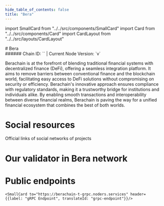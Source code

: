 ```yaml
---
hide_table_of_contents: false
title: "Bera"
---
```


import SmallCard from "../../src/components/SmallCard"
import Card from "../../src/components/Card"
import CardLayout from "../../src/layouts/CardLayout"

<div class="h1-with-icon icon-bera">
# Bera
</div>
###### Chain ID: `` | Current Node Version: `v`


Berachain is at the forefront of blending traditional financial systems with decentralized finance (DeFi), offering a seamless integration platform. It aims to remove barriers between conventional finance and the blockchain world, facilitating easy access to DeFi solutions without compromising on security or efficiency. Berachain's innovative approach ensures compliance with regulatory standards, making it a trustworthy bridge for institutions and individuals alike. By enabling smooth transactions and interoperability between diverse financial realms, Berachain is paving the way for a unified financial ecosystem that combines the best of both worlds.

# Social resources
Official links of social networks of projects

<CardLayout autoFitEnabled={false}>
    <SmallCard to="https://www.berachain.com/" header={{label: "Website", translateId: "social-telegram"}} iconPath="img/website-icon.svg"/>
    <SmallCard to="https://github.com/berachain" header={{label: "GitHub", translateId: "social-telegram"}} iconPath="img/github-icon.svg"/>
    <SmallCard to="https://discord.gg/berachain" header={{label: "Discord", translateId: "social-telegram"}} iconPath="img/discord-icon.svg"/>
    <SmallCard to="https://twitter.com/berachain" header={{label: "X", translateId: "social-telegram"}} iconPath="img/x-icon.svg"/>
    <SmallCard to="https://t.me/BerachainPortal" header={{label: "Telegram", translateId: "social-telegram"}} iconPath="img/telegram-icon.svg"/>
</CardLayout>

# Our validator in Bera network

<CardLayout autoFitEnabled={true}>
    <Card
        to="https://testnets.cosmosrun.info/berachain/staking/beravaloper1eclrktqt5p4waytt7u2826welyvtar297unl6s"
        header={{
            label: "[NODERS]TEAM",
            translateId: "development-setup",
        }}
        body={{
            label: "Trusted blockchain validator",
        }}
        iconPath="img/kotlin-icon.svg"
    />
</CardLayout>

# Public endpoints

<CardLayout autoFitEnabled={true}>
    <SmallCard to="https://berachain-t-rpc.noders.services" header={{label: "RPC Endpoint", translateId: "rpc-endpoint"}}/>
    <SmallCard to="https://berachain-t-api.noders.services" header={{label: "API Endpoint", translateId: "api-endpoint"}}/>
    
    <SmallCard to="https://berachain-t-grpc.noders.services" header={{label: "gRPC Endpoint", translateId: "grpc-endpoint"}}/>
</CardLayout>